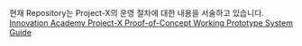 현재 Repository는 Project-X의 운영 절차에 대한 내용을 서술하고 있습니다. </br>
[Innovation Academy Project-X Proof-of-Concept Working Prototype System Guide](https://docs.google.com/document/d/1biuLAkXN41318nWG6743aHaLxc6gWDnwEqK2g2Slf50/edit?usp=sharing)
